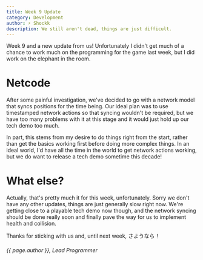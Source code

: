 ```yaml
---
title: Week 9 Update
category: Development
author: ⚡ Shockk
description: We still aren't dead, things are just difficult.
---
```


Week 9 and a new update from us! Unfortunately I didn't get much of a chance to work much on the programming for the game last week, but I did work on the elephant in the room.

# Netcode

After some painful investigation, we've decided to go with a network model that syncs positions for the time being. Our ideal plan was to use timestamped network actions so that syncing wouldn't be required, but we have too many problems with it at this stage and it would just hold up our tech demo too much.

In part, this stems from my desire to do things right from the start, rather than get the basics working first before doing more complex things. In an ideal world, I'd have all the time in the world to get network actions working, but we do want to release a tech demo sometime this decade!

# What else?

Actually, that's pretty much it for this week, unfortunately. Sorry we don't have any other updates, things are just generally slow right now. We're getting close to a playable tech demo now though, and the network syncing should be done really soon and finally pave the way for us to implement health and collision.

Thanks for sticking with us and, until next week, さようなら！

###### {{ page.author }}, Lead Programmer
